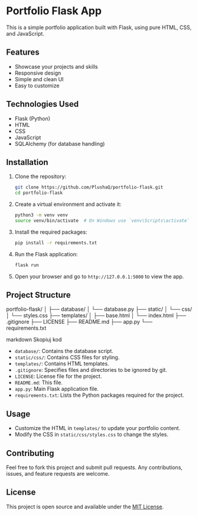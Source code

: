 # Portfolio Flask App

This is a simple portfolio application built with Flask, using pure HTML, CSS, and JavaScript.

## Features

- Showcase your projects and skills
- Responsive design
- Simple and clean UI
- Easy to customize

## Technologies Used

- Flask (Python)
- HTML
- CSS
- JavaScript
- SQLAlchemy (for database handling)

## Installation

1. Clone the repository:

    ```bash
    git clone https://github.com/PlushaQ/portfolio-flask.git
    cd portfolio-flask
    ```

2. Create a virtual environment and activate it:

    ```bash
    python3 -m venv venv
    source venv/bin/activate  # On Windows use `venv\Scripts\activate`
    ```

3. Install the required packages:

    ```bash
    pip install -r requirements.txt
    ```

4. Run the Flask application:

    ```bash
    flask run
    ```

5. Open your browser and go to `http://127.0.0.1:5000` to view the app.

## Project Structure

portfolio-flask/
│
├── database/
│ └── database.py
├── static/
│ └── css/
│ └── styles.css
├── templates/
│ ├── base.html
│ └── index.html
├── .gitignore
├── LICENSE
├── README.md
├── app.py
└── requirements.txt

markdown
Skopiuj kod

- `database/`: Contains the database script.
- `static/css/`: Contains CSS files for styling.
- `templates/`: Contains HTML templates.
- `.gitignore`: Specifies files and directories to be ignored by git.
- `LICENSE`: License file for the project.
- `README.md`: This file.
- `app.py`: Main Flask application file.
- `requirements.txt`: Lists the Python packages required for the project.

## Usage

- Customize the HTML in `templates/` to update your portfolio content.
- Modify the CSS in `static/css/styles.css` to change the styles.

## Contributing

Feel free to fork this project and submit pull requests. Any contributions, issues, and feature requests are welcome.

## License

This project is open source and available under the [MIT License](LICENSE).
